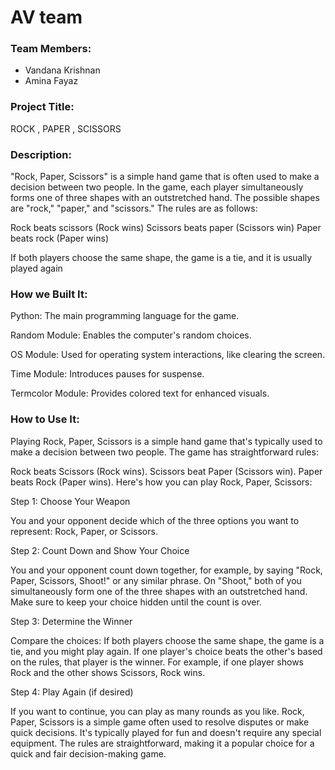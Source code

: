 # AV team

### Team Members:
- Vandana Krishnan
- Amina Fayaz


### Project Title:
ROCK , PAPER , SCISSORS

### Description:

"Rock, Paper, Scissors" is a simple hand game that is often used to make a decision between two people. In the game, each player simultaneously forms one of three shapes with an outstretched hand. The possible shapes are "rock," "paper," and "scissors." The rules are as follows:

Rock beats scissors (Rock wins)
Scissors beats paper (Scissors win)
Paper beats rock (Paper wins)

If both players choose the same shape, the game is a tie, and it is usually played again

### How we Built It:
Python: The main programming language for the game.

Random Module: Enables the computer's random choices.

OS Module: Used for operating system interactions, like clearing the screen.

Time Module: Introduces pauses for suspense.

Termcolor Module: Provides colored text for enhanced visuals.

### How to Use It:
Playing Rock, Paper, Scissors is a simple hand game that's typically used to make a decision between two people. The game has straightforward rules:

Rock beats Scissors (Rock wins).
Scissors beat Paper (Scissors win).
Paper beats Rock (Paper wins).
Here's how you can play Rock, Paper, Scissors:

Step 1: Choose Your Weapon

You and your opponent decide which of the three options you want to represent: Rock, Paper, or Scissors.

Step 2: Count Down and Show Your Choice

You and your opponent count down together, for example, by saying "Rock, Paper, Scissors, Shoot!" or any similar phrase.
On "Shoot," both of you simultaneously form one of the three shapes with an outstretched hand. Make sure to keep your choice hidden until the count is over.

Step 3: Determine the Winner

Compare the choices:
If both players choose the same shape, the game is a tie, and you might play again.
If one player's choice beats the other's based on the rules, that player is the winner.
For example, if one player shows Rock and the other shows Scissors, Rock wins.

Step 4: Play Again (if desired)

If you want to continue, you can play as many rounds as you like.
Rock, Paper, Scissors is a simple game often used to resolve disputes or make quick decisions. It's typically played for fun and doesn't require any special equipment. The rules are straightforward, making it a popular choice for a quick and fair decision-making game.
